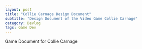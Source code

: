 ```yaml
---
layout: post
title: "Collie Carnage Design Document"
subtitle: "Design Document of the Video Game Collie Carnage"
category: Devlog
Tags: Game Dev
---
```


Game Document for Collie Carnage
